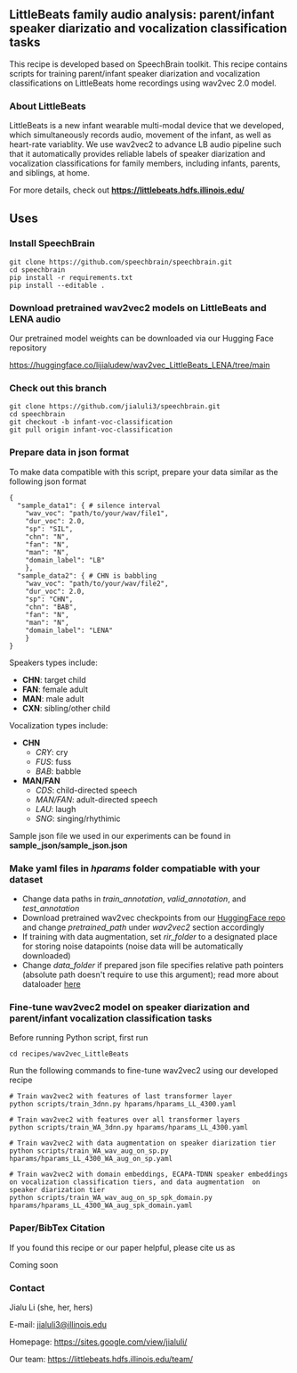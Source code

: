 ## LittleBeats family audio analysis: parent/infant speaker diarizatio and vocalization classification tasks 
This recipe is developed based on SpeechBrain toolkit. This recipe contains scripts for training parent/infant speaker diarization and vocalization classifications on LittleBeats home recordings using wav2vec 2.0 model.

### About LittleBeats
LittleBeats is a new infant wearable multi-modal device that we developed, which simultaneously records audio, movement of the infant, as well as heart-rate variablity. We use wav2vec2 to advance LB audio pipeline such that it automatically provides reliable labels of speaker diarization and vocalization classifications for family members, including infants, parents, and siblings, at home.

For more details, check out **https://littlebeats.hdfs.illinois.edu/**

## Uses
### Install SpeechBrain
```
git clone https://github.com/speechbrain/speechbrain.git
cd speechbrain
pip install -r requirements.txt
pip install --editable .

```

### Download pretrained wav2vec2 models on LittleBeats and LENA audio ###

Our pretrained model weights can be downloaded via our Hugging Face repository

https://huggingface.co/lijialudew/wav2vec_LittleBeats_LENA/tree/main

### Check out this branch
```
git clone https://github.com/jialuli3/speechbrain.git
cd speechbrain
git checkout -b infant-voc-classification
git pull origin infant-voc-classification
```

### Prepare data in json format ###
To make data compatible with this script, prepare your data similar as the following json format
```
{
  "sample_data1": { # silence interval
    "wav_voc": "path/to/your/wav/file1",
    "dur_voc": 2.0,
    "sp": "SIL",
    "chn": "N",
    "fan": "N",
    "man": "N",
    "domain_label": "LB"
    },
  "sample_data2": { # CHN is babbling
    "wav_voc": "path/to/your/wav/file2",
    "dur_voc": 2.0,
    "sp": "CHN",
    "chn": "BAB",
    "fan": "N",
    "man": "N",
    "domain_label": "LENA"
    }
}
```
Speakers types include:
- **CHN**: target child
- **FAN**: female adult
- **MAN**: male adult
- **CXN**: sibling/other child

Vocalization types include:
- **CHN**
    - *CRY*: cry
    - *FUS*: fuss
    - *BAB*: babble
- **MAN/FAN**
    - *CDS*: child-directed speech
    - *MAN/FAN*: adult-directed speech
    - *LAU*: laugh
    - *SNG*: singing/rhythimic

Sample json file we used in our experiments can be found in **sample_json/sample_json.json**

### Make yaml files in *hparams* folder compatiable with your dataset
- Change data paths in *train_annotation*, *valid_annotation*, and *test_annotation*
- Download pretrained wav2vec checkpoints from our [HuggingFace repo](https://huggingface.co/lijialudew/wav2vec_LittleBeats_LENA/tree/main) and change *pretrained_path* under *wav2vec2* section accordingly
- If training with data augmentation, set *rir_folder* to a designated place for storing noise datapoints (noise data will be automatically downloaded)
- Change *data_folder* if prepared json file specifies relative path pointers (absolute path doesn't require to use this argument); read more about dataloader [here](https://speechbrain.readthedocs.io/en/latest/API/speechbrain.dataio.dataio.html#speechbrain.dataio.dataio.load_data_json)

### Fine-tune wav2vec2 model on speaker diarization and parent/infant vocalization classification tasks ###
Before running Python script, first run
```
cd recipes/wav2vec_LittleBeats
```

Run the following commands to fine-tune wav2vec2 using our developed recipe

```
# Train wav2vec2 with features of last transformer layer
python scripts/train_3dnn.py hparams/hparams_LL_4300.yaml

# Train wav2vec2 with features over all transformer layers
python scripts/train_WA_3dnn.py hparams/hparams_LL_4300.yaml

# Train wav2vec2 with data augmentation on speaker diarization tier
python scripts/train_WA_wav_aug_on_sp.py hparams/hparams_LL_4300_WA_aug_on_sp.yaml

# Train wav2vec2 with domain embeddings, ECAPA-TDNN speaker embeddings on vocalization classification tiers, and data augmentation  on speaker diarization tier
python scripts/train_WA_wav_aug_on_sp_spk_domain.py hparams/hparams_LL_4300_WA_aug_spk_domain.yaml
```

### Paper/BibTex Citation
If you found this recipe or our paper helpful, please cite us as

Coming soon

### Contact
Jialu Li (she, her, hers)

E-mail: jialuli3@illinois.edu

Homepage: https://sites.google.com/view/jialuli/

Our team: https://littlebeats.hdfs.illinois.edu/team/
